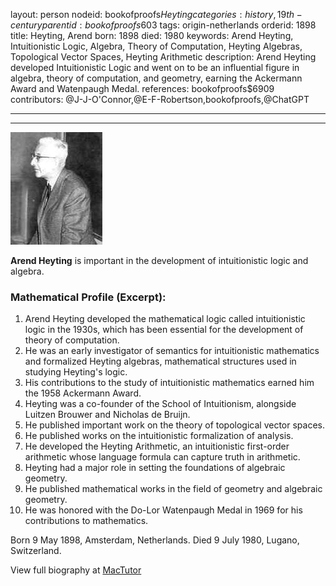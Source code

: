 layout: person
nodeid: bookofproofs$Heyting
categories: history,19th-century
parentid: bookofproofs$603
tags: origin-netherlands
orderid: 1898
title: Heyting, Arend
born: 1898
died: 1980
keywords: Arend Heyting, Intuitionistic Logic, Algebra, Theory of Computation, Heyting Algebras, Topological Vector Spaces, Heyting Arithmetic
description: Arend Heyting developed Intuitionistic Logic and went on to be an influential figure in algebra, theory of computation, and geometry, earning the Ackermann Award and Watenpaugh Medal.
references: bookofproofs$6909
contributors: @J-J-O'Connor,@E-F-Robertson,bookofproofs,@ChatGPT

---



---

![Heyting.jpg](https://github.com/bookofproofs/bookofproofs.github.io/blob/main/_sources/_assets/images/portraits/Heyting.jpg?raw=true)

**Arend Heyting** is important in the development of intuitionistic logic and algebra.

### Mathematical Profile (Excerpt):
1. Arend Heyting developed the mathematical logic called intuitionistic logic in the 1930s, which has been essential for the development of theory of computation.
2. He was an early investigator of semantics for intuitionistic mathematics and formalized Heyting algebras, mathematical structures used in studying Heyting's logic.
3. His contributions to the study of intuitionistic mathematics earned him the 1958 Ackermann Award.
4. Heyting was a co-founder of the School of Intuitionism, alongside Luitzen Brouwer and Nicholas de Bruijn.
5. He published important work on the theory of topological vector spaces.
6. He published works on the intuitionistic formalization of analysis.
7. He developed the Heyting Arithmetic, an intuitionistic first-order arithmetic whose language formula can capture truth in arithmetic.
8. Heyting had a major role in setting the foundations of algebraic geometry. 
9. He published mathematical works in the field of geometry and algebraic geometry.
10. He was honored with the Do-Lor Watenpaugh Medal in 1969 for his contributions to mathematics.

Born 9 May 1898, Amsterdam, Netherlands. Died 9 July 1980, Lugano, Switzerland.

View full biography at [MacTutor](https://mathshistory.st-andrews.ac.uk/Biographies/Heyting/)
